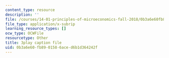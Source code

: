 ```yaml
---
content_type: resource
description: ''
file: /courses/14-01-principles-of-microeconomics-fall-2018/0b3a6e60fb8901586aced6b1d364242f_jHEPQpSKdbg.srt
file_type: application/x-subrip
learning_resource_types: []
ocw_type: OCWFile
resourcetype: Other
title: 3play caption file
uid: 0b3a6e60-fb89-0158-6ace-d6b1d364242f
---
```

